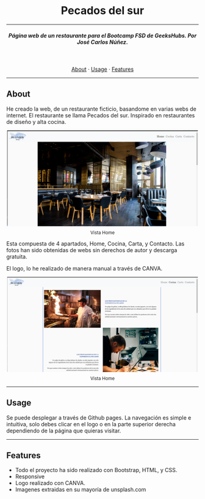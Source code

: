 <h1 align="center">
Pecados del sur
</h1>

___
<h5 align="center">Página web de un restaurante para el Bootcamp FSD de GeeksHubs. Por José Carlos Núñez.</h5>

<br>

<p align="center">
    <a href="#about">About</a> ·
    <a href="#usage">Usage</a> ·
    <a href="#features">Features</a>
</p>

___

## About

He creado la web, de un restaurante ficticio, basandome en varias webs de internet. El restaurante se llama Pecados del sur.
Inspirado en restaurantes de diseño y alta cocina.

<p align="center">
<img src="img/readme1.png" width= 500><br>
<sub> Vista Home</sub>
</p>

Esta compuesta de 4 apartados, Home, Cocina, Carta, y Contacto.
Las fotos han sido obtenidas de webs sin derechos de autor y descarga gratuita.

El logo, lo he realizado de manera manual a través de CANVA.

<p align="center">
<img src="img/readme2.png" width= 500><br>
<sub> Vista Home</sub>
</p>

---

## Usage

Se puede desplegar a través de Github pages.
La navegación es simple e intuitiva, solo debes clicar en el logo o en la parte superior derecha dependiendo de la página que quieras visitar.

---

## Features

* Todo el proyecto ha sido realizado con Bootstrap, HTML, y CSS.
* Responsive
* Logo realizado con CANVA.
* Imagenes extraidas en su mayoría de unsplash.com
